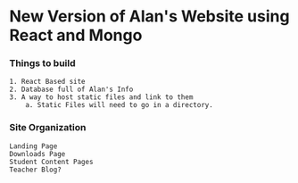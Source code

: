 # New Version of Alan's Website using React and Mongo

### Things to build
	1. React Based site
	2. Database full of Alan's Info
	3. A way to host static files and link to them
		a. Static Files will need to go in a directory.

### Site Organization
	Landing Page
	Downloads Page
	Student Content Pages
	Teacher Blog?
	